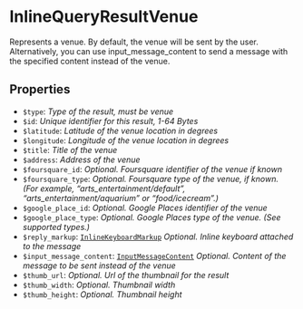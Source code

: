 # InlineQueryResultVenue	

Represents a venue. By default, the venue will be sent by the user. Alternatively, you can use input_message_content to send a message with the specified content instead of the venue.	

## Properties	

- `$type`: _Type of the result, must be venue_
- `$id`: _Unique identifier for this result, 1-64 Bytes_
- `$latitude`: _Latitude of the venue location in degrees_
- `$longitude`: _Longitude of the venue location in degrees_
- `$title`: _Title of the venue_
- `$address`: _Address of the venue_
- `$foursquare_id`: _Optional. Foursquare identifier of the venue if known_
- `$foursquare_type`: _Optional. Foursquare type of the venue, if known. (For example, “arts_entertainment/default”, “arts_entertainment/aquarium” or “food/icecream”.)_
- `$google_place_id`: _Optional. Google Places identifier of the venue_
- `$google_place_type`: _Optional. Google Places type of the venue. (See supported types.)_
- `$reply_markup`: [`InlineKeyboardMarkup`](InlineKeyboardMarkup.md) _Optional. Inline keyboard attached to the message_
- `$input_message_content`: [`InputMessageContent`](InputMessageContent.md) _Optional. Content of the message to be sent instead of the venue_
- `$thumb_url`: _Optional. Url of the thumbnail for the result_
- `$thumb_width`: _Optional. Thumbnail width_
- `$thumb_height`: _Optional. Thumbnail height_

